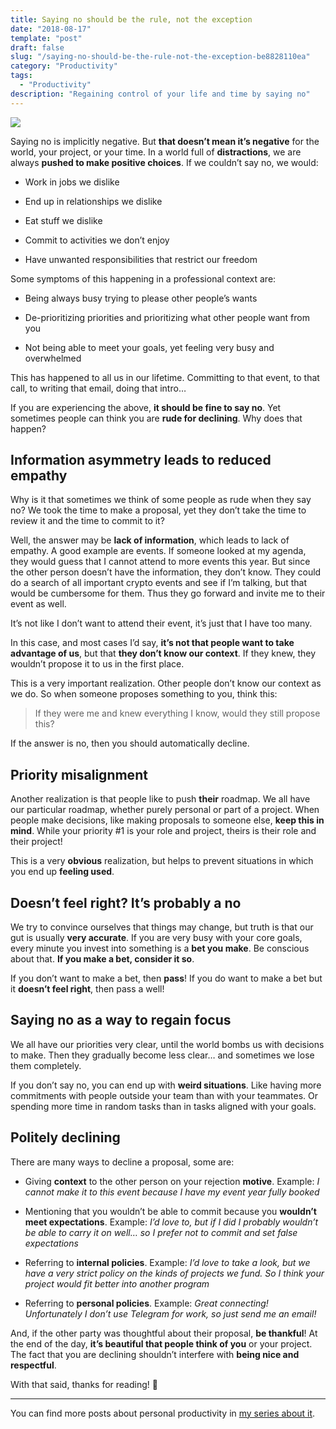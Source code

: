 ```yaml
---
title: Saying no should be the rule, not the exception
date: "2018-08-17"
template: "post"
draft: false
slug: "/saying-no-should-be-the-rule-not-the-exception-be8828110ea"
category: "Productivity"
tags:
  - "Productivity"
description: "Regaining control of your life and time by saying no"
---
```


![](https://cdn-images-1.medium.com/max/6000/1*45TT-YoKvQkOpA_liocc1A.png)

Saying no is implicitly negative. But **that doesn’t mean it’s negative** for the world, your project, or your time. In a world full of **distractions**, we are always **pushed to make positive choices**. If we couldn’t say no, we would:

* Work in jobs we dislike

* End up in relationships we dislike

* Eat stuff we dislike

* Commit to activities we don’t enjoy

* Have unwanted responsibilities that restrict our freedom

Some symptoms of this happening in a professional context are:

* Being always busy trying to please other people’s wants

* De-prioritizing priorities and prioritizing what other people want from you

* Not being able to meet your goals, yet feeling very busy and overwhelmed

This has happened to all us in our lifetime. Committing to that event, to that call, to writing that email, doing that intro…

If you are experiencing the above, **it should be fine to say no**. Yet sometimes people can think you are **rude for declining**. Why does that happen?

## Information asymmetry leads to reduced empathy

Why is it that sometimes we think of some people as rude when they say no? We took the time to make a proposal, yet they don’t take the time to review it and the time to commit to it?

Well, the answer may be **lack of information**, which leads to lack of empathy. A good example are events. If someone looked at my agenda, they would guess that I cannot attend to more events this year. But since the other person doesn’t have the information, they don’t know. They could do a search of all important crypto events and see if I’m talking, but that would be cumbersome for them. Thus they go forward and invite me to their event as well.

It’s not like I don’t want to attend their event, it’s just that I have too many.

In this case, and most cases I’d say, **it’s not that people want to take advantage of us**, but that **they don’t know our context**. If they knew, they wouldn’t propose it to us in the first place.

This is a very important realization. Other people don’t know our context as we do. So when someone proposes something to you, think this:
> If they were me and knew everything I know, would they still propose this?

If the answer is no, then you should automatically decline.

## Priority misalignment

Another realization is that people like to push **their** roadmap. We all have our particular roadmap, whether purely personal or part of a project. When people make decisions, like making proposals to someone else, **keep this in mind**. While your priority #1 is your role and project, theirs is their role and their project!

This is a very **obvious** realization, but helps to prevent situations in which you end up **feeling used**.

## Doesn’t feel right? It’s probably a no

We try to convince ourselves that things may change, but truth is that our gut is usually **very accurate**. If you are very busy with your core goals, every minute you invest into something is a **bet you make**. Be conscious about that. **If you make a bet, consider it so**.

If you don’t want to make a bet, then **pass**! If you do want to make a bet but it **doesn’t feel right**, then pass a well!

## Saying no as a way to regain focus

We all have our priorities very clear, until the world bombs us with decisions to make. Then they gradually become less clear… and sometimes we lose them completely.

If you don’t say no, you can end up with **weird situations**. Like having more commitments with people outside your team than with your teammates. Or spending more time in random tasks than in tasks aligned with your goals.

## Politely declining

There are many ways to decline a proposal, some are:

* Giving **context** to the other person on your rejection **motive**. Example: *I cannot make it to this event because I have my event year fully booked*

* Mentioning that you wouldn’t be able to commit because you **wouldn’t meet expectations**. Example: *I’d love to, but if I did I probably wouldn’t be able to carry it on well… so I prefer not to commit and set false expectations*

* Referring to **internal policies**. Example: *I’d love to take a look, but we have a very strict policy on the kinds of projects we fund. So I think your project would fit better into another program*

* Referring to **personal policies**. Example: *Great connecting! Unfortunately I don’t use Telegram for work, so just send me an email!*

And, if the other party was thoughtful about their proposal, **be thankful**! At the end of the day, **it’s beautiful that people think of you** or your project. The fact that you are declining shouldn’t interfere with **being nice and respectful**.

With that said, thanks for reading! 👋

---

You can find more posts about personal productivity in [my series about it](https://blog.luisivan.net/a-series-on-personal-productivity-640397638e8).
